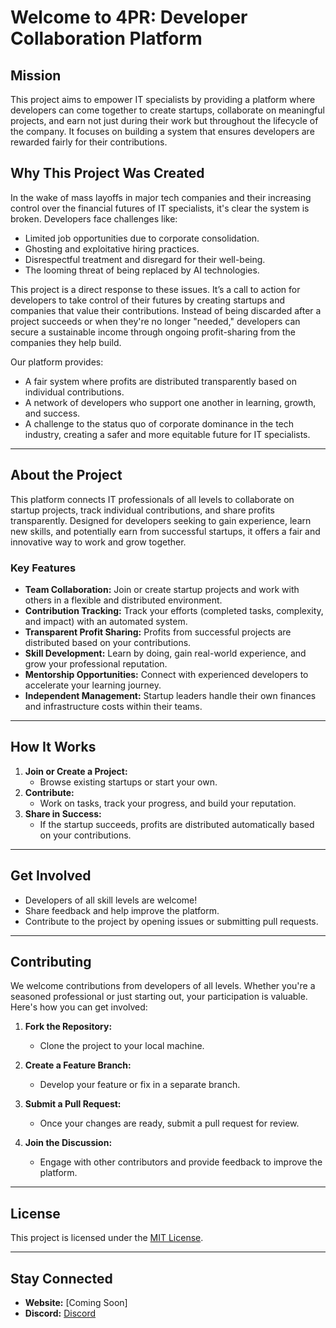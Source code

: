 # Welcome to 4PR: Developer Collaboration Platform

## Mission
This project aims to empower IT specialists by providing a platform where developers can come together to create startups, collaborate on meaningful projects, and earn not just during their work but throughout the lifecycle of the company. It focuses on building a system that ensures developers are rewarded fairly for their contributions.

## Why This Project Was Created
In the wake of mass layoffs in major tech companies and their increasing control over the financial futures of IT specialists, it's clear the system is broken. Developers face challenges like:
- Limited job opportunities due to corporate consolidation.
- Ghosting and exploitative hiring practices.
- Disrespectful treatment and disregard for their well-being.
- The looming threat of being replaced by AI technologies.

This project is a direct response to these issues. It’s a call to action for developers to take control of their futures by creating startups and companies that value their contributions. Instead of being discarded after a project succeeds or when they're no longer "needed," developers can secure a sustainable income through ongoing profit-sharing from the companies they help build.

Our platform provides:
- A fair system where profits are distributed transparently based on individual contributions.
- A network of developers who support one another in learning, growth, and success.
- A challenge to the status quo of corporate dominance in the tech industry, creating a safer and more equitable future for IT specialists.

---

## About the Project
This platform connects IT professionals of all levels to collaborate on startup projects, track individual contributions, and share profits transparently. Designed for developers seeking to gain experience, learn new skills, and potentially earn from successful startups, it offers a fair and innovative way to work and grow together.

### Key Features
- **Team Collaboration:** Join or create startup projects and work with others in a flexible and distributed environment.
- **Contribution Tracking:** Track your efforts (completed tasks, complexity, and impact) with an automated system.
- **Transparent Profit Sharing:** Profits from successful projects are distributed based on your contributions.
- **Skill Development:** Learn by doing, gain real-world experience, and grow your professional reputation.
- **Mentorship Opportunities:** Connect with experienced developers to accelerate your learning journey.
- **Independent Management:** Startup leaders handle their own finances and infrastructure costs within their teams.

---

## How It Works
1. **Join or Create a Project:** 
   - Browse existing startups or start your own.
2. **Contribute:** 
   - Work on tasks, track your progress, and build your reputation.
3. **Share in Success:** 
   - If the startup succeeds, profits are distributed automatically based on your contributions.

---

## Get Involved
- Developers of all skill levels are welcome!  
- Share feedback and help improve the platform.  
- Contribute to the project by opening issues or submitting pull requests.

---

## Contributing

We welcome contributions from developers of all levels. Whether you're a seasoned professional or just starting out, your participation is valuable. Here's how you can get involved:

1. **Fork the Repository:**
   - Clone the project to your local machine.

2. **Create a Feature Branch:**
   - Develop your feature or fix in a separate branch.

3. **Submit a Pull Request:**
   - Once your changes are ready, submit a pull request for review.

4. **Join the Discussion:**
   - Engage with other contributors and provide feedback to improve the platform.

---

## License
This project is licensed under the [MIT License](LICENSE).

---

## Stay Connected
- **Website:** [Coming Soon]  
- **Discord:** [Discord](https://discord.gg/vfX6KvTH7B)

